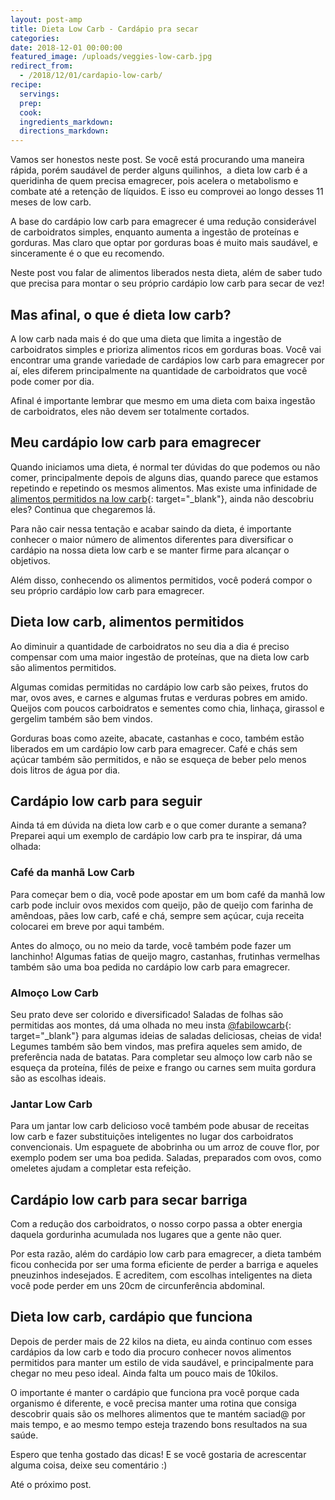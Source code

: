 ```yaml
---
layout: post-amp
title: Dieta Low Carb - Cardápio pra secar
categories:
date: 2018-12-01 00:00:00
featured_image: /uploads/veggies-low-carb.jpg
redirect_from:
  - /2018/12/01/cardapio-low-carb/
recipe:
  servings:
  prep:
  cook:
  ingredients_markdown:
  directions_markdown:
---
```


Vamos ser honestos neste post. Se voc&ecirc; est&aacute; procurando uma maneira r&aacute;pida, por&eacute;m saud&aacute;vel de perder alguns quilinhos,&nbsp; a dieta low carb &eacute; a queridinha de quem precisa emagrecer, pois acelera o metabolismo e combate at&eacute; a reten&ccedil;&atilde;o de l&iacute;quidos. E isso eu comprovei ao longo desses 11 meses de low carb.

A base do card&aacute;pio low carb para emagrecer &eacute; uma redu&ccedil;&atilde;o consider&aacute;vel de carboidratos simples, enquanto aumenta a ingest&atilde;o de prote&iacute;nas e gorduras. Mas claro que optar por gorduras boas &eacute; muito mais saud&aacute;vel, e sinceramente &eacute; o que eu recomendo.

Neste post vou falar de alimentos liberados nesta dieta, al&eacute;m de saber tudo que precisa para montar o seu pr&oacute;prio card&aacute;pio low carb para secar de vez!

## Mas afinal, o que &eacute; dieta low carb?

A low carb nada mais &eacute; do que uma dieta que limita a ingest&atilde;o de carboidratos simples e prioriza alimentos ricos em gorduras boas. Voc&ecirc; vai encontrar uma grande variedade de card&aacute;pios low carb para emagrecer por a&iacute;, eles diferem principalmente na quantidade de carboidratos que voc&ecirc; pode comer por dia.

Afinal &eacute; importante lembrar que mesmo em uma dieta com baixa ingest&atilde;o de carboidratos, eles n&atilde;o devem ser totalmente cortados.

## Meu card&aacute;pio low carb para emagrecer

Quando iniciamos uma dieta, &eacute; normal ter d&uacute;vidas do que podemos ou n&atilde;o comer, principalmente depois de alguns dias, quando parece que estamos repetindo e repetindo os mesmos alimentos. Mas existe uma infinidade de [alimentos permitidos na low carb](/lowcarb/2018/11/28/dieta-low-carb-alimentos-permitidos/){: target="_blank"}, ainda n&atilde;o descobriu eles? Continua que chegaremos l&aacute;.

Para n&atilde;o cair nessa tenta&ccedil;&atilde;o e acabar saindo da dieta, &eacute; importante conhecer o maior n&uacute;mero de alimentos diferentes para diversificar o card&aacute;pio na nossa dieta low carb e se manter firme para alcan&ccedil;ar o objetivos.

Al&eacute;m disso, conhecendo os alimentos permitidos, voc&ecirc; poder&aacute; compor o seu pr&oacute;prio card&aacute;pio low carb para emagrecer.

## Dieta low carb, alimentos permitidos

Ao diminuir a quantidade de carboidratos no seu dia a dia &eacute; preciso compensar com uma maior ingest&atilde;o de prote&iacute;nas, que na dieta low carb s&atilde;o alimentos permitidos.

Algumas comidas permitidas no card&aacute;pio low carb s&atilde;o peixes, frutos do mar, ovos aves, e carnes e algumas frutas e verduras pobres em amido. Queijos com poucos carboidratos e sementes como chia, linha&ccedil;a, girassol e gergelim tamb&eacute;m s&atilde;o bem vindos.

Gorduras boas como azeite, abacate, castanhas e coco, tamb&eacute;m est&atilde;o liberados em um card&aacute;pio low carb para emagrecer. Caf&eacute; e ch&aacute;s sem a&ccedil;&uacute;car tamb&eacute;m s&atilde;o permitidos, e n&atilde;o se esque&ccedil;a de beber pelo menos dois litros de &aacute;gua por dia.

## Card&aacute;pio low carb para seguir

Ainda t&aacute; em d&uacute;vida na dieta low carb e o que comer durante a semana? Preparei aqui um exemplo de card&aacute;pio low carb pra te inspirar, d&aacute; uma olhada:

### Caf&eacute; da manh&atilde; Low Carb

Para come&ccedil;ar bem o dia, voc&ecirc; pode apostar em um bom caf&eacute; da manh&atilde; low carb pode incluir ovos mexidos com queijo, p&atilde;o de queijo com farinha de am&ecirc;ndoas, p&atilde;es low carb, caf&eacute; e ch&aacute;, sempre sem a&ccedil;&uacute;car, cuja receita colocarei em breve por aqui tamb&eacute;m.

Antes do almo&ccedil;o, ou no meio da tarde, voc&ecirc; tamb&eacute;m pode fazer um lanchinho! Algumas fatias de queijo magro, castanhas, frutinhas vermelhas tamb&eacute;m s&atilde;o uma boa pedida no card&aacute;pio low carb para emagrecer.

### Almo&ccedil;o Low Carb

Seu prato deve ser colorido e diversificado! Saladas de folhas s&atilde;o permitidas aos montes, d&aacute; uma olhada no meu insta [@fabilowcarb](https://www.instagram.com/fabilowcarb/){: target="_blank"}&nbsp;para algumas ideias de saladas deliciosas, cheias de vida! Legumes tamb&eacute;m s&atilde;o bem vindos, mas prefira aqueles sem amido, de prefer&ecirc;ncia nada de batatas. Para completar seu almo&ccedil;o low carb n&atilde;o se esque&ccedil;a da prote&iacute;na, fil&eacute;s de peixe e frango ou carnes sem muita gordura s&atilde;o as escolhas ideais.&nbsp;

### Jantar Low Carb

Para um jantar low carb delicioso voc&ecirc; tamb&eacute;m pode abusar de receitas low carb e fazer substitui&ccedil;&otilde;es inteligentes no lugar dos carboidratos convencionais. Um espaguete de abobrinha ou um arroz de couve flor, por exemplo podem ser uma boa pedida. Saladas, preparados com ovos, como omeletes ajudam a completar esta refei&ccedil;&atilde;o.

## Card&aacute;pio low carb para secar barriga

Com a redu&ccedil;&atilde;o dos carboidratos, o nosso corpo passa a obter energia daquela gordurinha acumulada nos lugares que a gente n&atilde;o quer.

Por esta raz&atilde;o, al&eacute;m do card&aacute;pio low carb para emagrecer, a dieta tamb&eacute;m ficou conhecida por ser uma forma eficiente de perder a barriga e aqueles pneuzinhos indesejados. E acreditem, com escolhas inteligentes na dieta voc&ecirc; pode perder em uns 20cm de circunfer&ecirc;ncia abdominal.

## Dieta low carb, card&aacute;pio que funciona

Depois de perder mais de 22 kilos na dieta, eu ainda continuo com esses card&aacute;pios da low carb e todo dia procuro conhecer novos alimentos permitidos para manter um estilo de vida saud&aacute;vel, e principalmente para chegar no meu peso ideal. Ainda falta um pouco mais de 10kilos.

O importante &eacute; manter o card&aacute;pio que funciona pra voc&ecirc; porque cada organismo &eacute; diferente, e voc&ecirc; precisa manter uma rotina que consiga descobrir quais s&atilde;o os melhores alimentos que te mant&eacute;m saciad@ por mais tempo, e ao mesmo tempo esteja trazendo bons resultados na sua sa&uacute;de.

Espero que tenha gostado das dicas! E se voc&ecirc; gostaria de acrescentar alguma coisa, deixe seu coment&aacute;rio :)

At&eacute; o pr&oacute;ximo post.

&nbsp;

<br><br><br>&nbsp;